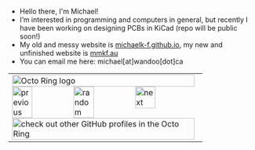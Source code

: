 - Hello there, I'm Michael!
- I’m interested in programming and computers in general, but recently I have been working on designing PCBs in KiCad (repo will be public soon!)
- My old and messy website is [michaelk-f.github.io](https://michaelk-f.github.io/), my new and unfinished website is [mmkf.au](https://mmkf.au)
- You can email me here: michael[at]wandoo[dot]ca



<table><tbody><tr><td><a href="https://octo-ring.com/"><img src="https://octo-ring.com/static/img/widget/top.png" width="99%" alt="Octo Ring logo" align="top"></a><br><a href="https://octo-ring.com/p/MichaelK-F/prev"><img src="https://octo-ring.com/static/img/widget/prev.png" width="33%" alt="previous" align="top" title="previous profile"></a><a href="https://octo-ring.com/p/MichaelK-F/random"><img src="https://octo-ring.com/static/img/widget/random.png" width="33%" alt="random" align="top" title="random profile"></a><a href="https://octo-ring.com/p/MichaelK-F/next"><img src="https://octo-ring.com/static/img/widget/next.png" width="33%" alt="next" align="top" title="next profile"></a><br><a href="https://octo-ring.com/"><img src="https://octo-ring.com/static/img/widget/bottom.png" width="99%" alt="check out other GitHub profiles in the Octo Ring" align="top"></a></td></tr></tbody></table>
